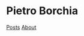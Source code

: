 

<h1 class="home-name">Pietro Borchia</h1>

<nav class="home-nav">
  <a href="{{ '/posts/' | relative_url }}">Posts</a>
  <a href="{{ '/about/' | relative_url }}">About</a>
</nav>
